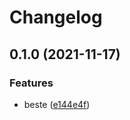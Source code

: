 # Changelog

## 0.1.0 (2021-11-17)


### Features

* beste ([e144e4f](https://www.github.com/kalosisz/git-workshop/commit/e144e4f1aa61aa6af5a404ffd5d52f99d93bc6c9))
